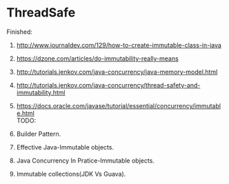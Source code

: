 # ThreadSafe
Finished: <br>
1. http://www.journaldev.com/129/how-to-create-immutable-class-in-java <br>
2. https://dzone.com/articles/do-immutability-really-means <br>
3. http://tutorials.jenkov.com/java-concurrency/java-memory-model.html<br>
4. http://tutorials.jenkov.com/java-concurrency/thread-safety-and-immutability.html<br>
5. https://docs.oracle.com/javase/tutorial/essential/concurrency/immutable.html<br>
TODO:<br>

1. Builder Pattern.<br>
2. Effective Java-Immutable objects.<br>
3. Java Concurrency In Pratice-Immutable objects.<br>
4. Immutable collections(JDK Vs Guava).<br>



